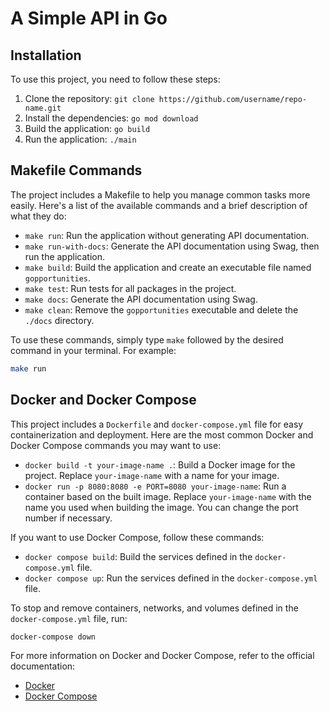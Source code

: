 # A Simple API in Go

## Installation

To use this project, you need to follow these steps:

1. Clone the repository: `git clone https://github.com/username/repo-name.git`
2. Install the dependencies: `go mod download`
3. Build the application: `go build`
4. Run the application: `./main`

## Makefile Commands

The project includes a Makefile to help you manage common tasks more easily. Here's a list of the available commands and a brief description of what they do:

- `make run`: Run the application without generating API documentation.
- `make run-with-docs`: Generate the API documentation using Swag, then run the application.
- `make build`: Build the application and create an executable file named `gopportunities`.
- `make test`: Run tests for all packages in the project.
- `make docs`: Generate the API documentation using Swag.
- `make clean`: Remove the `gopportunities` executable and delete the `./docs` directory.

To use these commands, simply type `make` followed by the desired command in your terminal. For example:

```sh
make run
```

## Docker and Docker Compose

This project includes a `Dockerfile` and `docker-compose.yml` file for easy containerization and deployment. Here are the most common Docker and Docker Compose commands you may want to use:

- `docker build -t your-image-name .`: Build a Docker image for the project. Replace `your-image-name` with a name for your image.
- `docker run -p 8080:8080 -e PORT=8080 your-image-name`: Run a container based on the built image. Replace `your-image-name` with the name you used when building the image. You can change the port number if necessary.

If you want to use Docker Compose, follow these commands:

- `docker compose build`: Build the services defined in the `docker-compose.yml` file.
- `docker compose up`: Run the services defined in the `docker-compose.yml` file.

To stop and remove containers, networks, and volumes defined in the `docker-compose.yml` file, run:

```sh
docker-compose down
```

For more information on Docker and Docker Compose, refer to the official documentation:

- [Docker](https://docs.docker.com/)
- [Docker Compose](https://docs.docker.com/compose/)

